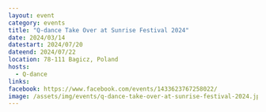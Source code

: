 ```yaml
---
layout: event
category: events
title: "Q-dance Take Over at Sunrise Festival 2024"
date: 2024/03/14
datestart: 2024/07/20
dateend: 2024/07/22
location: 78-111 Bagicz, Poland
hosts:
  - Q-dance
links:
facebook: https://www.facebook.com/events/1433623767258022/
image: /assets/img/events/q-dance-take-over-at-sunrise-festival-2024.jpg
---
```

